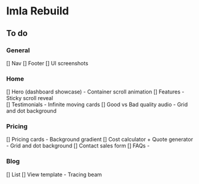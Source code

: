 # Imla Rebuild

## To do

### General

[] Nav
[] Footer
[] UI screenshots

### Home

[] Hero (dashboard showcase) - Container scroll animation
[] Features - Sticky scroll reveal  
 [] Testimonials - Infinite moving cards
[] Good vs Bad quality audio - Grid and dot background

### Pricing

[] Pricing cards - Background gradient
[] Cost calculator + Quote generator - Grid and dot background
[] Contact sales form
[] FAQs -

### Blog

[] List
[] View template - Tracing beam

